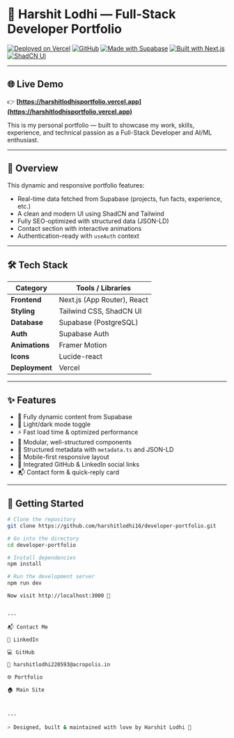 # 🚀 Harshit Lodhi — Full-Stack Developer Portfolio

[![Deployed on Vercel](https://img.shields.io/badge/Deployed%20on-Vercel-black?style=for-the-badge&logo=vercel)](https://harshitlodhisportfolio.vercel.app)
[![GitHub](https://img.shields.io/badge/GitHub-harshitlodhi16-black?style=for-the-badge&logo=github)](https://github.com/harshitlodhi16)
[![Made with Supabase](https://img.shields.io/badge/Database-Supabase-3ECF8E?style=for-the-badge&logo=supabase&logoColor=white)](https://supabase.com/)
[![Built with Next.js](https://img.shields.io/badge/Framework-Next.js-000000?style=for-the-badge&logo=nextdotjs)](https://nextjs.org/)
[![ShadCN UI](https://img.shields.io/badge/UI-shadcn/ui-4B5563?style=for-the-badge)](https://ui.shadcn.com/)

---

## 🌐 Live Demo

👉 **[https://harshitlodhisportfolio.vercel.app](https://harshitlodhisportfolio.vercel.app)**

This is my personal portfolio — built to showcase my work, skills, experience, and technical passion as a Full-Stack Developer and AI/ML enthusiast.

---

## 🧠 Overview

This dynamic and responsive portfolio features:
- Real-time data fetched from Supabase (projects, fun facts, experience, etc.)
- A clean and modern UI using ShadCN and Tailwind
- Fully SEO-optimized with structured data (JSON-LD)
- Contact section with interactive animations
- Authentication-ready with `useAuth` context

---

## 🛠️ Tech Stack

| Category     | Tools / Libraries |
|--------------|-------------------|
| **Frontend** | Next.js (App Router), React |
| **Styling**  | Tailwind CSS, ShadCN UI |
| **Database** | Supabase (PostgreSQL) |
| **Auth**     | Supabase Auth |
| **Animations** | Framer Motion |
| **Icons**    | Lucide-react |
| **Deployment** | Vercel |

---

## ✨ Features

- 🎯 Fully dynamic content from Supabase
- 🌙 Light/dark mode toggle
- ⚡ Fast load time & optimized performance
- 🧩 Modular, well-structured components
- 📄 Structured metadata with `metadata.ts` and JSON-LD
- 📱 Mobile-first responsive layout
- 🔗 Integrated GitHub & LinkedIn social links
- 📬 Contact form & quick-reply card

---

## 🧪 Getting Started

```bash
# Clone the repository
git clone https://github.com/harshitlodhi16/developer-portfolio.git

# Go into the directory
cd developer-portfolio

# Install dependencies
npm install

# Run the development server
npm run dev

Now visit http://localhost:3000 🚀


---

📬 Contact Me

🔗 LinkedIn

💻 GitHub

📧 harshitlodhi220593@acropolis.in

🌐 Portfolio

🏠 Main Site



---

> Designed, built & maintained with love by Harshit Lodhi 💙




